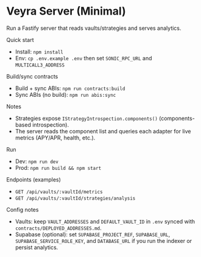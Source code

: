 # Veyra Server (Minimal)

Run a Fastify server that reads vaults/strategies and serves analytics.

Quick start
- Install: `npm install`
- Env: `cp .env.example .env` then set `SONIC_RPC_URL` and `MULTICALL3_ADDRESS`

Build/sync contracts
- Build + sync ABIs: `npm run contracts:build`
- Sync ABIs (no build): `npm run abis:sync`

Notes
- Strategies expose `IStrategyIntrospection.components()` (components-based introspection).
- The server reads the component list and queries each adapter for live metrics (APY/APR, health, etc.).

Run
- Dev: `npm run dev`
- Prod: `npm run build && npm start`

Endpoints (examples)
- `GET /api/vaults/:vaultId/metrics`
- `GET /api/vaults/:vaultId/strategies/analysis`

Config notes
- Vaults: keep `VAULT_ADDRESSES` and `DEFAULT_VAULT_ID` in `.env` synced with `contracts/DEPLOYED_ADDRESSES.md`.
- Supabase (optional): set `SUPABASE_PROJECT_REF`, `SUPABASE_URL`, `SUPABASE_SERVICE_ROLE_KEY`, and `DATABASE_URL` if you run the indexer or persist analytics.

